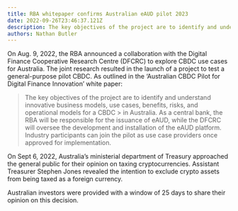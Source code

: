 ```yaml
---
title: RBA whitepaper confirms Australian eAUD pilot 2023
date: 2022-09-26T23:46:37.121Z
description: The key objectives of the project are to identify and understand innovative business models, use cases, benefits, risks and operational models for a CBDC in Australia.
authors: Nathan Butler
---
```

On Aug. 9, 2022, the RBA announced a collaboration with the Digital Finance Cooperative Research Centre (DFCRC) to explore CBDC use cases for Australia. The joint research resulted in the launch of a project to test a general-purpose pilot CBDC. As outlined in the ‘Australian CBDC Pilot for Digital Finance Innovation’ white paper:
> The key objectives of the project are to identify and understand innovative 
> business models, use cases, benefits, risks, and operational models for a CBDC > in Australia.
As a central bank, the RBA will be responsible for the issuance of eAUD, while the DFCRC will oversee the development and installation of the eAUD platform. Industry participants can join the pilot as use case providers once approved for implementation.

On Sept 6, 2022, Australia’s ministerial department of Treasury approached the general public for their opinion on taxing cryptocurrencies. Assistant Treasurer Stephen Jones revealed the intention to exclude crypto assets from being taxed as a foreign currency.

Australian investors were provided with a window of 25 days to share their opinion on this decision.